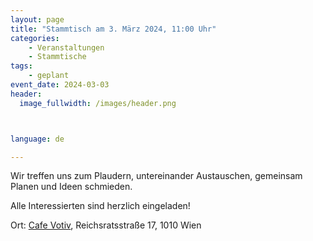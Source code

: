 ```yaml
---
layout: page
title: "Stammtisch am 3. März 2024, 11:00 Uhr"
categories:
    - Veranstaltungen
    - Stammtische
tags:
    - geplant
event_date: 2024-03-03
header:
  image_fullwidth: /images/header.png



language: de

---
```


Wir treffen uns zum Plaudern, untereinander Austauschen, gemeinsam Planen und Ideen schmieden.

Alle Interessierten sind herzlich eingeladen!

Ort: [Cafe Votiv](https://cafe-votiv.at/), Reichsratsstraße 17, 1010 Wien

<div
    data-service="googlemaps"
    data-id="!1m18!1m12!1m3!1d2658.627462538907!2d16.356444976353455!3d48.21379117125201!2m3!1f0!2f0!3f0!3m2!1i1024!2i768!4f13.1!3m3!1m2!1s0x476d07be6e87a683%3A0x967d1263f748a734!2sCaf%C3%A9%20Votiv!5e0!3m2!1sen!2sat!4v1696410566162!5m2!1sen!2sat"
    data-autoscale
></div>



